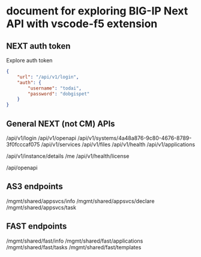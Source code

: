 
# document for exploring BIG-IP Next API with vscode-f5 extension

## NEXT auth token

Explore auth token

```json
{
    "url": "/api/v1/login",
    "auth": {
        "username": "todai",
        "password": "dobgispet"
    }
}
```

## General NEXT (not CM) APIs

/api/v1/login
/api/v1/openapi
/api/v1/systems/4a48a876-9c80-4676-8789-3f0fcccaf075
/api/v1/services
/api/v1/files
/api/v1/health
/api/v1/applications

/api/v1/instance/details
/me
/api/v1/health/license

/api/openapi

## AS3 endpoints

/mgmt/shared/appsvcs/info
/mgmt/shared/appsvcs/declare
/mgmt/shared/appsvcs/task

## FAST endpoints

/mgmt/shared/fast/info
/mgmt/shared/fast/applications
/mgmt/shared/fast/tasks
/mgmt/shared/fast/templates
